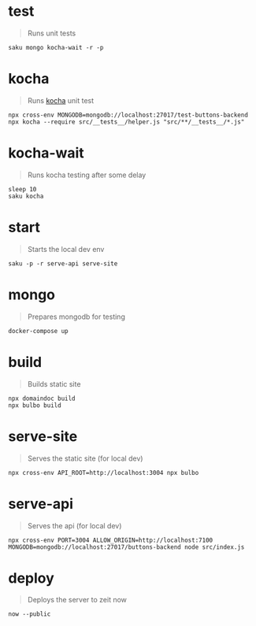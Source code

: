 # test
> Runs unit tests

    saku mongo kocha-wait -r -p

# kocha
> Runs [kocha](https://npm.im/kocha) unit test

    npx cross-env MONGODB=mongodb://localhost:27017/test-buttons-backend npx kocha --require src/__tests__/helper.js "src/**/__tests__/*.js"

# kocha-wait
> Runs kocha testing after some delay

    sleep 10
    saku kocha

# start
> Starts the local dev env

    saku -p -r serve-api serve-site

# mongo
> Prepares mongodb for testing

    docker-compose up

# build
> Builds static site

    npx domaindoc build
    npx bulbo build

# serve-site
> Serves the static site (for local dev)

    npx cross-env API_ROOT=http://localhost:3004 npx bulbo

# serve-api
> Serves the api (for local dev)

    npx cross-env PORT=3004 ALLOW_ORIGIN=http://localhost:7100 MONGODB=mongodb://localhost:27017/buttons-backend node src/index.js

# deploy
> Deploys the server to zeit now

    now --public
